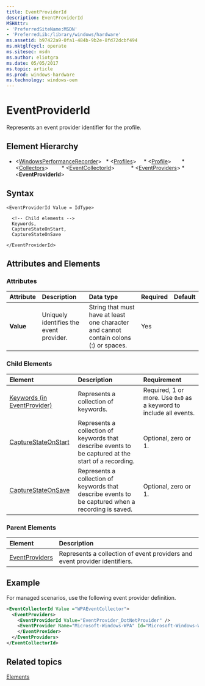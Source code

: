 ```yaml
---
title: EventProviderId
description: EventProviderId
MSHAttr:
- 'PreferredSiteName:MSDN'
- 'PreferredLib:/library/windows/hardware'
ms.assetid: b97422a9-0fa1-484b-9b2e-8fd72dcbf494
ms.mktglfcycl: operate
ms.sitesec: msdn
ms.author: eliotgra
ms.date: 05/05/2017
ms.topic: article
ms.prod: windows-hardware
ms.technology: windows-oem
---
```



# EventProviderId

Represents an event provider identifier for the profile.


## Element Hierarchy

* \<[WindowsPerformanceRecorder](windowsperformancerecorder.md)\>
  * \<[Profiles](profiles.md)\>
    * \<[Profile](profile-wpr.md)\>
      * \<[Collectors](collectors.md)\>
        * \<[EventCollectorId](eventcollectorid.md)\>
          * \<[EventProviders](eventproviders.md)\>
            * \<**EventProviderId**\>


## Syntax

```
<EventProviderId Value = IdType>

  <!-- Child elements -->
  Keywords,
  CaptureStateOnStart,
  CaptureStateOnSave

</EventProviderId>
```


## Attributes and Elements


### Attributes

| Attribute | Description                             | Data type                                                                             | Required | Default |
| :-------- | :-------------------------------------- | :------------------------------------------------------------------------------------ | :------- | :------ |
| **Value** | Uniquely identifies the event provider. | String that must have at least one character and cannot contain colons (:) or spaces. | Yes      |         |


### Child Elements

| Element                                                       | Description                                                                                          | Requirement                                                        |
| :------------------------------------------------------------ | :--------------------------------------------------------------------------------------------------- | :----------------------------------------------------------------- |
| [Keywords (in EventProvider)](keywords--in-eventprovider-.md) | Represents a collection of keywords.                                                                 | Required, 1 or more. Use `0x0` as a keyword to include all events. |
| [CaptureStateOnStart](capturestateonstart.md)                 | Represents a collection of keywords that describe events to be captured at the start of a recording. | Optional, zero or 1.                                               |
| [CaptureStateOnSave](capturestateonsave.md)                   | Represents a collection of keywords that describe events to be captured when a recording is saved.   | Optional, zero or 1.                                               |


### Parent Elements

| Element                             | Description                                                                |
| :---------------------------------- | :------------------------------------------------------------------------- |
| [EventProviders](eventproviders.md) | Represents a collection of event providers and event provider identifiers. |


## Example

For managed scenarios, use the following event provider definition.

```xml
<EventCollectorId Value ="WPAEventCollector">
  <EventProviders>
    <EventProviderId Value="EventProvider_DotNetProvider" />
    <EventProvider Name="Microsoft-Windows-WPA" Id="Microsoft-Windows-WPA" Stack="true">
    </EventProvider>
  </EventProviders>
</EventCollectorId>
```


## Related topics

[Elements](elements.md)

